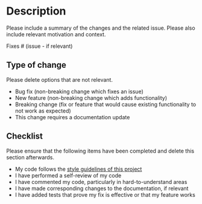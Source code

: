 # Description

Please include a summary of the changes and the related issue. 
Please also include relevant motivation and context. 

Fixes # (issue - if relevant)

<!-- You can delete any part of this template that is not relevant to your submission -->

## Type of change

Please delete options that are not relevant.

-   Bug fix (non-breaking change which fixes an issue)
-   New feature (non-breaking change which adds functionality)
-   Breaking change (fix or feature that would cause existing functionality to not work as expected)
-   This change requires a documentation update

## Checklist

Please ensure that the following items have been completed and delete this section afterwards.

-   My code follows the [style guidelines of this project](https://github.com/xcelerit/XAD/blob/main/CONTRIBUTING.md)
-   I have performed a self-review of my code
-   I have commented my code, particularly in hard-to-understand areas
-   I have made corresponding changes to the documentation, if relevant
-   I have added tests that prove my fix is effective or that my feature works
